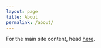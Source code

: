 ```yaml
---
layout: page
title: About
permalink: /about/
---
```


For the main site content, head [here][main-content].

[main-content]: https://siddhesh2263.github.io/portfolio/